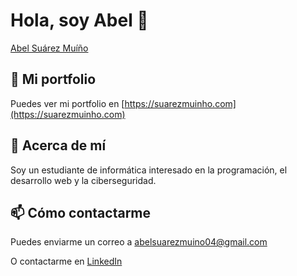 # Hola, soy Abel 👋

<div class="badge-base LI-profile-badge" data-locale="es_ES" data-size="medium" data-theme="dark" data-type="VERTICAL" data-vanity="abelsrz" data-version="v1"><a class="badge-base__link LI-simple-link" href="https://es.linkedin.com/in/abelsrz?trk=profile-badge">Abel Suárez Muíño</a></div>
              

## 📄 Mi portfolio
Puedes ver mi portfolio en [https://suarezmuinho.com](https://suarezmuinho.com)

## 🚀 Acerca de mí
Soy un estudiante de informática interesado en la programación, el desarrollo web y la ciberseguridad.

## 📫 Cómo contactarme
Puedes enviarme un correo a [abelsuarezmuino04@gmail.com](mailto:abelsuarezmuino04@gmail.com)

O contactarme en [LinkedIn](https://www.linkedin.com/in/abelsrz/)
